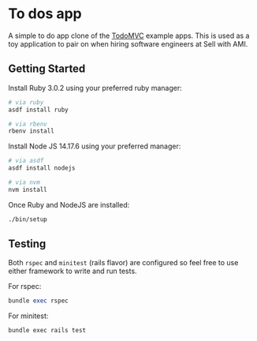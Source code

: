 # To dos app

A simple to do app clone of the [TodoMVC](https://todomvc.com/) example apps. This is used as a toy application to pair on when hiring software engineers at Sell with AMI.

## Getting Started
Install Ruby 3.0.2 using your preferred ruby manager:
``` sh
# via ruby
asdf install ruby

# via rbenv
rbenv install
```

Install Node JS 14.17.6 using your preferred manager:
``` sh
# via asdf
asdf install nodejs

# via nvm
nvm install
```

Once Ruby and NodeJS are installed:
```sh
./bin/setup
```

## Testing

Both `rspec` and `minitest` (rails flavor) are configured so feel free to use either framework to write and run tests.

For rspec:

```ruby
bundle exec rspec
```

For minitest:

```
bundle exec rails test
```